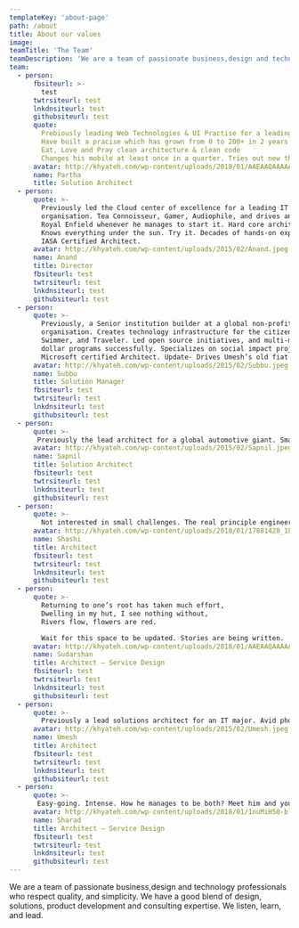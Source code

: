 ```yaml
---
templateKey: 'about-page'
path: /about
title: About our values
image: 
teamTitle: 'The Team'
teamDescription: 'We are a team of passionate business,design and technology professionals who respect quality, and simplicity. We have a good blend of design, solutions, product development and consulting expertise. We listen, learn, and lead.'
team: 
  - person: 
      fbsiteurl: >-
        test
      twtrsiteurl: test
      lnkdnsiteurl: test
      githubsiteurl: test
      quote: 
        Prebiously leading Web Technologies & UI Practise for a leading IT services organisation.
        Have built a pracise which has grown from 0 to 200+ in 2 years accounting to 20% of Digital revenue. Hard core architect.
        Eat, Love and Pray clean architecture & clean code
        Changes his mobile at least once in a quarter. Tries out new things at ease being it a gadget, tech, framework or anything digital.
      avatar: http://khyateh.com/wp-content/uploads/2018/01/AAEAAQAAAAAAAAxqAAAAJDNkZjQ1ZDg2LTAxMWUtNDliOS1hYWJjLTk3MmRiNzg3NTBmOA-blackwhite.jpg
      name: Partha
      title: Solution Architect
  - person:
      quote: >-
        Previously led the Cloud center of excellence for a leading IT services
        organisation. Tea Connoisseur, Gamer, Audiophile, and drives an old
        Royal Enfield whenever he manages to start it. Hard core architect.
        Knows everything under the sun. Try it. Decades of hands-on experience.
        IASA Certified Architect.
      avatar: http://khyateh.com/wp-content/uploads/2015/02/Anand.jpeg
      name: Anand
      title: Director
      fbsiteurl: test
      twtrsiteurl: test
      lnkdnsiteurl: test
      githubsiteurl: test
  - person:
      quote: >-
        Previously, a Senior institution builder at a global non-profit
        organisation. Creates technology infrastructure for the citizen sector.
        Swimmer, and Traveler. Led open source initiatives, and multi-million
        dollar programs successfully. Specializes on social impact projects.
        Microsoft certified Architect. Update- Drives Umesh’s old fiat now.
      avatar: http://khyateh.com/wp-content/uploads/2015/02/Subbu.jpeg
      name: Subbu
      title: Solution Manager
      fbsiteurl: test
      twtrsiteurl: test
      lnkdnsiteurl: test
      githubsiteurl: test
  - person:
      quote: >-
       Previously the lead architect for a global automotive giant. Smart cookie. The fastest learner in the team. Gets frustrated with low quality. Give him time, and he will know your business better than you. Hard core technical architect. Decades of hands-on experience. Silent and significant contributor.
      avatar: http://khyateh.com/wp-content/uploads/2015/02/Sapnil.jpeg
      name: Sapnil
      title: Solution Architect
      fbsiteurl: test
      twtrsiteurl: test
      lnkdnsiteurl: test
      githubsiteurl: test
  - person:
      quote: >-
        Not interested in small challenges. The real principle engineer. Likes to be called a developer than architect. Has architected critical systems for a billion people. Down to earth. Cut the crap. The original traveler. Super bikes, Vedic living and vegetarian food. You will find him providing world class solutions on block chain when he is not traveling.
      avatar: http://khyateh.com/wp-content/uploads/2018/01/17881428_1870233263217122_431803728333373440_n-blackwhite.jpg
      name: Shashi
      title: Architect
      fbsiteurl: test
      twtrsiteurl: test
      lnkdnsiteurl: test
      githubsiteurl: test
  - person:
      quote: >-
        Returning to one’s root has taken much effort,
        Dwelling in my hut, I see nothing without,
        Rivers flow, flowers are red.

        Wait for this space to be updated. Stories are being written.
      avatar: http://khyateh.com/wp-content/uploads/2018/01/AAEAAQAAAAAAAAoKAAAAJDRmM2Y0YTljLWFmNmEtNDY0NC04MjVjLWI4MmQ0ZTIwNDI2Zg-blackwhite.jpg
      name: Sudarshan
      title: Architect – Service Design
      fbsiteurl: test
      twtrsiteurl: test
      lnkdnsiteurl: test
      githubsiteurl: test
  - person:
      quote: >-
        Previously a lead solutions architect for an IT major. Avid photographer. Drives an old Fiat and still thinks its the best car in the world. Focussed. Hard core architect and very hands-on. Expert in story telling. Very good with nurturing teams. Most wanted by customers worldwide. Update : Not driving the fiat anymore.
      avatar: http://khyateh.com/wp-content/uploads/2015/02/Umesh.jpeg
      name: Umesh
      title: Architect
      fbsiteurl: test
      twtrsiteurl: test
      lnkdnsiteurl: test
      githubsiteurl: test
  - person:
      quote: >-
       Easy-going. Intense. How he manages to be both? Meet him and you’ll find out. Ex-Adobe and NID Alum. If you find him to be more angsty about your service and user experience than you, it’s ok. He’s like that.
      avatar: http://khyateh.com/wp-content/uploads/2018/01/1nuMiH50-blackwhite.jpg
      name: Sharad
      title: Architect – Service Design
      fbsiteurl: test
      twtrsiteurl: test
      lnkdnsiteurl: test
      githubsiteurl: test
---
```

We are a team of passionate business,design and technology professionals who respect quality, and simplicity. We have a good blend of design, solutions, product development and consulting expertise.
We listen, learn, and lead.
